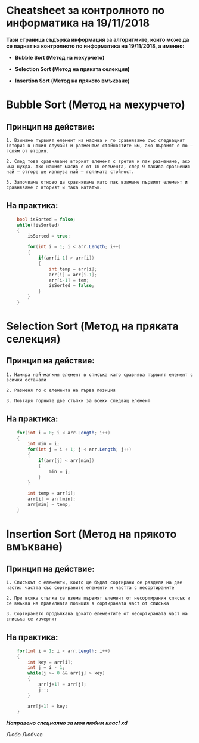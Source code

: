 # Cheatsheet за контролното по информатика на 19/11/2018
**Тази страница съдържа информация за алгоритмите, които може да се паднат на контролното по информатика на 19/11/2018, а именно:**

- **Bubble Sort (Метод на мехурчето)**

- **Selection Sort (Метод на пряката селекция)**

- **Insertion Sort (Метод на прякото вмъкване)**

# Bubble Sort (Метод на мехурчето)

## **Принцип на действие:**

    1. Взимаме първият елемент на масива и го сравняваме със следващият (втория в нашия случай) и разменяме стойностите им, ако първият е по – голям от втория.

    2. След това сравняваме вторият елемент с третия и пак разменяме, ако има нужда. Ако нашият масив е от 10 елемента, след 9 такива сравнения най – отгоре ще изплува най – голямата стойност.

    3. Започваме отново да сравняваме като пак взимаме първият елемент и сравняваме с вторият и така нататък.

## **На практика:**

```csharp
    bool isSorted = false;
    while(!isSorted) 
    {
        isSorted = true;

        for(int i = 1; i < arr.Length; i++) 
        {
            if(arr[i-1] > arr[i]) 
            {
                int temp = arr[i];
                arr[i] = arr[i-1];
                arr[i-1] = tem;
                isSorted = false;
            }
        }
    }

```

# Selection Sort (Метод на пряката селекция)

## **Принцип на действие:**

    1. Намира най-малкия елемент в списъка като сравнява първият елемент с всички останали

    2. Разменя го с елемента на първа позиция

    3. Повтаря горните две стъпки за всеки следващ елемент

## **На практика:**

```csharp
    for(int i = 0; i < arr.Length; i++) 
    {
        int min = i;
        for(int j = i + 1; j < arr.Length; j++) 
        {
            if(arr[j] < arr[min]) 
            {
                min = j;
            }
        }

        int temp = arr[i];
        arr[i] = arr[min];
        arr[min] = temp;
    }
```

# Insertion Sort (Метод на прякото вмъкване)

## **Принцип на действие:** 

    1. Списъкът с елементи, които ще бъдат сортирани се разделя на две части: частта със сортираните елементи и частта с несортираните

    2. При всяка стъпка се взема първият елемент от несортирания списък и се вмъква на правилната позиция в сортираната част от списъка

    3. Сортирането продължава докато елементите от несортираната част на списъка се изчерпят

## **На практика:**

```csharp
    for(int i = 1; i < arr.Length; i++) 
    {
        int key = arr[i];
        int j = i - 1;
        while(j >= 0 && arr[j] > key) 
        {
            arr[j+1] = arr[j];
            j--;
        }

        arr[j+1] = key;
    }
```

***Направено специално за моя любим клас! xd***

*Любо Любчев*
